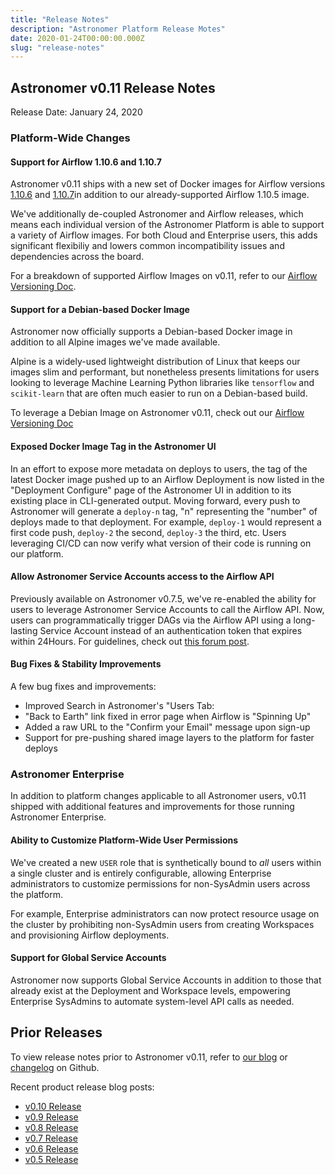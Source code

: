 ```yaml
---
title: "Release Notes"
description: "Astronomer Platform Release Motes"
date: 2020-01-24T00:00:00.000Z
slug: "release-notes"
---
```


## Astronomer v0.11 Release Notes

Release Date: January 24, 2020

### Platform-Wide Changes

#### Support for Airflow 1.10.6 and 1.10.7

Astronomer v0.11 ships with a new set of Docker images for Airflow versions [1.10.6](https://github.com/apache/airflow/releases/tag/1.10.6rc1) and [1.10.7](https://github.com/apache/airflow/releases/tag/1.10.7)in addition to our already-supported Airflow 1.10.5 image.

We've additionally de-coupled Astronomer and Airflow releases, which means each individual version of the Astronomer Platform is able to support a variety of Airflow images. For both Cloud and Enterprise users, this adds significant flexibiliy and lowers common incompatibility issues and dependencies across the board.

For a breakdown of supported Airflow Images on v0.11, refer to our [Airflow Versioning Doc](https://github.com/astronomer/docs/blob/v0.11/v0.11/airflow-versioning.md).

#### Support for a Debian-based Docker Image

Astronomer now officially supports a Debian-based Docker image in addition to all Alpine images we've made available.

Alpine is a widely-used lightweight distribution of Linux that keeps our images slim and performant, but nonetheless presents limitations for users looking to leverage Machine Learning Python libraries like `tensorflow` and `scikit-learn` that are often much easier to run on a Debian-based build.

To leverage a Debian Image on Astronomer v0.11, check out our [Airflow Versioning Doc](https://github.com/astronomer/docs/blob/v0.11/v0.11/airflow-versioning.md)

#### Exposed Docker Image Tag in the Astronomer UI

In an effort to expose more metadata on deploys to users, the tag of the latest Docker image pushed up to an Airflow Deployment is now listed in the "Deployment Configure" page of the Astronomer UI in addition to its existing place in CLI-generated output.
Moving forward, every push to Astronomer will generate a `deploy-n` tag, "n" representing the "number" of deploys made to that deployment. For example, `deploy-1` would represent a first code push, `deploy-2` the second, `deploy-3` the third, etc.
Users leveraging CI/CD can now verify what version of their code is running on our platform.

#### Allow Astronomer Service Accounts access to the Airflow API
Previously available on Astronomer v0.7.5, we've re-enabled the ability for users to leverage Astronomer Service Accounts to call the Airflow API.
Now, users can programmatically trigger DAGs via the Airflow API using a long-lasting Service Account instead of an authentication token that expires within 24Hours.
For guidelines, check out [this forum post](https://forum.astronomer.io/t/can-i-use-the-airflow-rest-api-to-externally-trigger-a-dag/162).

#### Bug Fixes & Stability Improvements

A few bug fixes and improvements:
- Improved Search in Astronomer's "Users Tab:
- "Back to Earth" link fixed in error page when Airflow is "Spinning Up"
- Added a raw URL to the "Confirm your Email" message upon sign-up
- Support for pre-pushing shared image layers to the platform for faster deploys

### Astronomer Enterprise

In addition to platform changes applicable to all Astronomer users, v0.11 shipped with additional features and improvements for those running Astronomer Enterprise.

#### Ability to Customize Platform-Wide User Permissions

We've created a new `USER` role that is synthetically bound to _all_ users within a single cluster and is entirely configurable, allowing Enterprise administrators to customize permissions for non-SysAdmin users across the platform.

For example, Enterprise administrators can now protect resource usage on the cluster by prohibiting non-SysAdmin users from creating Workspaces and provisioning Airflow deployments.

#### Support for Global Service Accounts

Astronomer now supports Global Service Accounts in addition to those that already exist at the Deployment and Workspace levels, empowering Enterprise SysAdmins to automate system-level API calls as needed.

## Prior Releases

To view release notes prior to Astronomer v0.11, refer to [our blog](/blog) or [changelog](https://github.com/astronomer/astronomer/blob/master/CHANGELOG.md) on Github.

Recent product release blog posts:

* [v0.10 Release](/blog/astronomer-v0-10-0-release)
* [v0.9 Release](/blog/astronomer-v0-9-0-release)
* [v0.8 Release](/blog/astronomer-v0-8-0-release)
* [v0.7 Release](/blog/astronomer-v0-7-0-release)
* [v0.6 Release](/blog/astronomer-v0-6-0-release)
* [v0.5 Release](/blog/astronomer-v0-5-0-release)